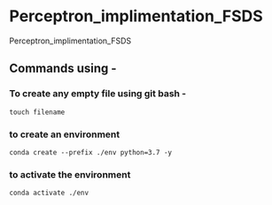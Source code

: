 # Perceptron_implimentation_FSDS
Perceptron_implimentation_FSDS

## Commands using - 

### To create any empty file using git bash - 
```
touch filename
```

### to create an environment
```
conda create --prefix ./env python=3.7 -y
```

### to activate the environment
```
conda activate ./env
```
